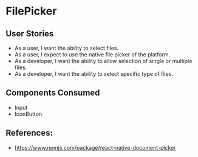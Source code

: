 # FilePicker

## User Stories

- As a user, I want the ability to select files.
- As a user, I expect to use the native file picker of the platform.
- As a developer, I want the ability to allow selection of single or multiple files.
- As a developer, I want the ability to select specific type of files.


## Components Consumed
- Input
- IconButton


## References:
- https://www.npmjs.com/package/react-native-document-picker